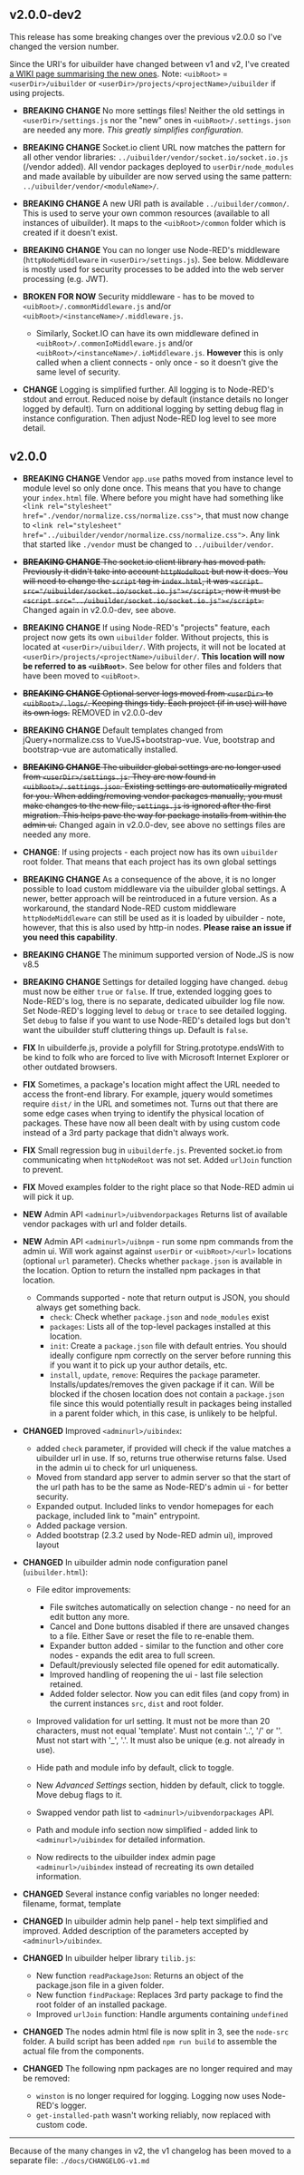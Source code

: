 ## v2.0.0-dev2

This release has some breaking changes over the previous v2.0.0 so I've changed the version number.

Since the URI's for uibuilder have changed between v1 and v2, I've created [a WIKI page summarising the new ones](https://github.com/TotallyInformation/node-red-contrib-uibuilder/wiki/V2-URI-Paths). Note: `<uibRoot>` = `<userDir>/uibuilder` or `<userDir>/projects/<projectName>/uibuilder` if using projects.


* **BREAKING CHANGE** No more settings files! Neither the old settings in `<userDir>/settings.js` nor the "new" ones in `<uibRoot>/.settings.json` are needed any more. _This greatly simplifies configuration_.
  
* **BREAKING CHANGE** Socket.io client URL now matches the pattern for all other vendor libraries: `../uibuilder/vendor/socket.io/socket.io.js` (/vendor added). All vendor packages deployed to `userDir/node_modules` and made available by uibuilder are now served using the same pattern: `../uibuilder/vendor/<moduleName>/`.
  
* **BREAKING CHANGE** A new URI path is available `../uibuilder/common/`. This is used to serve your own common resources (available to all instances of uibuilder). It maps to the `<uibRoot>/common` folder which is created if it doesn't exist.

* **BREAKING CHANGE** You can no longer use Node-RED's middleware (`httpNodeMiddleware` in `<userDir>/settings.js`). See below. Middleware is mostly used for security processes to be added into the web server processing (e.g. JWT).

* **BROKEN FOR NOW** Security middleware - has to be moved to `<uibRoot>/.commonMiddleware.js` and/or `<uibRoot>/<instanceName>/.middleware.js`. 
  
  * Similarly, Socket.IO can have its own middleware defined in `<uibRoot>/.commonIoMiddleware.js` and/or `<uibRoot>/<instanceName>/.ioMiddleware.js`. **However** this is only called when a client connects - only once - so it doesn't give the same level of security.

* **CHANGE** Logging is simplified further. All logging is to Node-RED's stdout and errout. Reduced noise by default (instance details no longer logged by default). Turn on additional logging by setting debug flag in instance configuration. Then adjust Node-RED log level to see more detail.




## v2.0.0

* **BREAKING CHANGE** Vendor `app.use` paths moved from instance level to module level so only done once. This means that you have to change your `index.html` file. Where before you might have had something like `<link rel="stylesheet" href="./vendor/normalize.css/normalize.css">`, that must now change to `<link rel="stylesheet" href="../uibuilder/vendor/normalize.css/normalize.css">`. Any link that started like `./vendor` must be changed to `../uibuilder/vendor`.

* ~~**BREAKING CHANGE** The socket.io client library has moved path. Previously it didn't take into account `httpNodeRoot` but now it does. You will need to change the `script` tag in `index.html`, it was `<script src="/uibuilder/socket.io/socket.io.js"></script>`, now it must be `<script src="../uibuilder/socket.io/socket.io.js"></script>`.~~ Changed again in v2.0.0-dev, see above.

* **BREAKING CHANGE** If using Node-RED's "projects" feature, each project now gets its own `uibuilder` folder. Without projects, this is located at `<userDir>/uibuilder/`. With projects, it will not be located at `<userDir>/projects/<projectName>/uibuilder/`. **This location will now be referred to as `<uibRoot>`**. See below for other files and folders that have been moved to `<uibRoot>`.
  
* ~~**BREAKING CHANGE** Optional server logs moved from `<userDir>` to `<uibRoot>/.logs/`. Keeping things tidy. Each project (if in use) will have its own logs.~~ REMOVED in v2.0.0-dev

* **BREAKING CHANGE** Default templates changed from jQuery+normalize.css to VueJS+bootstrap-vue. Vue, bootstrap and bootstrap-vue are automatically installed.

* ~~**BREAKING CHANGE** The uibuilder global settings are no longer used from `<userDir>/settings.js`. They are now found in `<uibRoot>/.settings.json`. Existing settings are automatically migrated for you. When adding/removing vendor packages manually, you must make changes to the new file, `settings.js` is ignored after the first migration. This helps pave the way for package installs from within the admin ui.~~ Changed again in v2.0.0-dev, see above no settings files are needed any more.

* **CHANGE**: If using projects - each project now has its own `uibuilder` root folder. That means that each project has its own global settings

* **BREAKING CHANGE** As a consequence of the above, it is no longer possible to load custom middleware via the uibuilder global settings. A newer, better approach will be reintroduced in a future version. As a workaround, the standard Node-RED custom middleware `httpNodeMiddleware` can still be used as it is loaded by uibuilder - note, however, that this is also used by http-in nodes. **Please raise an issue if you need this capability**.

* **BREAKING CHANGE** The minimum supported version of Node.JS is now v8.5

* **BREAKING CHANGE** Settings for detailed logging have changed. `debug` must now be either `true` or `false`. If true, extended logging goes to Node-RED's log, there is no separate, dedicated uibuilder log file now. Set Node-RED's logging level to `debug` or `trace` to see detailed logging. Set `debug` to false if you want to use Node-RED's detailed logs but don't want the uibuilder stuff cluttering things up. Default is `false`.
  
* **FIX** In uibuilderfe.js, provide a polyfill for String.prototype.endsWith to be kind to folk who are forced to live with Microsoft Internet Explorer or other outdated browsers.

* **FIX** Sometimes, a package's location might affect the URL needed to access the front-end library. For example, jquery would sometimes require `dist/` in the URL and sometimes not. Turns out that there are some edge cases when trying to identify the physical location of packages. These have now all been dealt with by using custom code instead of a 3rd party package that didn't always work.

* **FIX** Small regression bug in `uibuilderfe.js`. Prevented socket.io from communicating when `httpNodeRoot` was not set. Added `urlJoin` function to prevent.

* **FIX** Moved examples folder to the right place so that Node-RED admin ui will pick it up.

* **NEW** Admin API `<adminurl>/uibvendorpackages` Returns list of available vendor packages with url and folder details.

* **NEW** Admin API `<adminurl>/uibnpm` - run some npm commands from the admin ui. Will work against against `userDir` or `<uibRoot>/<url>` locations (optional `url` parameter). Checks whether `package.json` is available in the location. Option to return the installed npm packages in that location.

  * Commands supported - note that return output is JSON, you should always get something back. 
    * `check`: Check whether `package.json` and `node_modules` exist
    * `packages`: Lists all of the top-level packages installed at this location.
    * `init`: Create a `package.json` file with default entries. You should ideally configure npm correctly on the server before running this if you want it to pick up your author details, etc.
    * `install`, `update`, `remove`: Requires the `package` parameter. Installs/updates/removes the given package if it can. Will be blocked if the chosen location does not contain a `package.json` file since this would potentially result in packages being installed in a parent folder which, in this case, is unlikely to be helpful.

* **CHANGED** Improved `<adminurl>/uibindex`: 
  * added `check` parameter, if provided will check if the value matches a uibuilder url in use. If so, returns true otherwise returns false. Used in the admin ui to check for url uniqueness. 
  * Moved from standard app server to admin server so that the start of the url path has to be the same as Node-RED's admin ui - for better security.
  * Expanded output. Included links to vendor homepages for each package, included link to "main" entrypoint.
  * Added package version.
  * Added bootstrap (2.3.2 used by Node-RED admin ui), improved layout

* **CHANGED** In uibuilder admin node configuration panel (`uibuilder.html`):

  * File editor improvements:
  
    * File switches automatically on selection change - no need for an edit button any more.
    * Cancel and Done buttons disabled if there are unsaved changes to a file. Either Save or reset the file to re-enable them.
    * Expander button added - similar to the function and other core nodes - expands the edit area to full screen.
    * Default/previously selected file opened for edit automatically.
    * Improved handling of reopening the ui - last file selection retained.
    * Added folder selector. Now you can edit files (and copy from) in the current instances `src`, `dist` and root folder.
  
  * Improved validation for url setting. It must not be more than 20 characters, must not equal 'template'. Must not contain '..', '/' or '\'. Must not start with '_', '.'. It must also be unique (e.g. not already in use).
  * Hide path and module info by default, click to toggle.
  * New *Advanced Settings* section, hidden by default, click to toggle. Move debug flags to it.
  
  * Swapped vendor path list to `<adminurl>/uibvendorpackages` API.
  * Path and module info section now simplified - added link to `<adminurl>/uibindex` for detailed information.
  * Now redirects to the uibuilder index admin page `<adminurl>/uibindex` instead of recreating its own detailed information.

* **CHANGED** Several instance config variables no longer needed: filename, format, template

* **CHANGED** In uibuilder admin help panel - help text simplified and improved. Added description of the parameters accepted by `<adminurl>/uibindex`.
  
* **CHANGED** In uibuilder helper library `tilib.js`:
  * New function `readPackageJson`: Returns an object of the package.json file in a given folder.
  * New function `findPackage`: Replaces 3rd party package to find the root folder of an installed package.
  * Improved `urlJoin` function: Handle arguments containing `undefined`

* **CHANGED** The nodes admin html file is now split in 3, see the `node-src` folder. A build script has been added `npm run build` to assemble the actual file from the components.
  
* **CHANGED** The following npm packages are no longer required and may be removed:
  
  *  `winston` is no longer required for logging. Logging now uses Node-RED's logger.
  *  `get-installed-path` wasn't working reliably, now replaced with custom code.
  
----

Because of the many changes in v2, the v1 changelog has been moved to a separate file: `./docs/CHANGELOG-v1.md`
